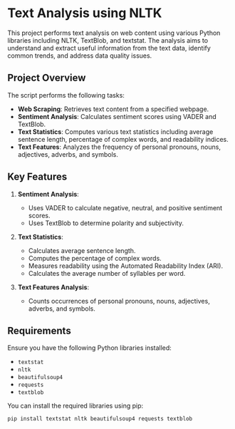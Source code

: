 # Text Analysis using NLTK

This project performs text analysis on web content using various Python libraries including NLTK, TextBlob, and textstat. The analysis aims to understand and extract useful information from the text data, identify common trends, and address data quality issues.

## Project Overview

The script performs the following tasks:
- **Web Scraping**: Retrieves text content from a specified webpage.
- **Sentiment Analysis**: Calculates sentiment scores using VADER and TextBlob.
- **Text Statistics**: Computes various text statistics including average sentence length, percentage of complex words, and readability indices.
- **Text Features**: Analyzes the frequency of personal pronouns, nouns, adjectives, adverbs, and symbols.

## Key Features

1. **Sentiment Analysis**:
   - Uses VADER to calculate negative, neutral, and positive sentiment scores.
   - Uses TextBlob to determine polarity and subjectivity.

2. **Text Statistics**:
   - Calculates average sentence length.
   - Computes the percentage of complex words.
   - Measures readability using the Automated Readability Index (ARI).
   - Calculates the average number of syllables per word.

3. **Text Features Analysis**:
   - Counts occurrences of personal pronouns, nouns, adjectives, adverbs, and symbols.

## Requirements

Ensure you have the following Python libraries installed:

- `textstat`
- `nltk`
- `beautifulsoup4`
- `requests`
- `textblob`

You can install the required libraries using pip:

```bash
pip install textstat nltk beautifulsoup4 requests textblob
